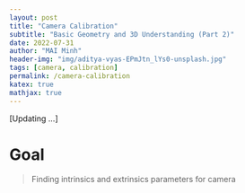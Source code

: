 ```yaml
---
layout: post
title: "Camera Calibration"
subtitle: "Basic Geometry and 3D Understanding (Part 2)"
date: 2022-07-31
author: "MAI Minh"
header-img: "img/aditya-vyas-EPmJtn_lYs0-unsplash.jpg"
tags: [camera, calibration]
permalink: /camera-calibration
katex: true
mathjax: true
---
```


[Updating ...]

# Goal

> Finding intrinsics and extrinsics parameters for camera
